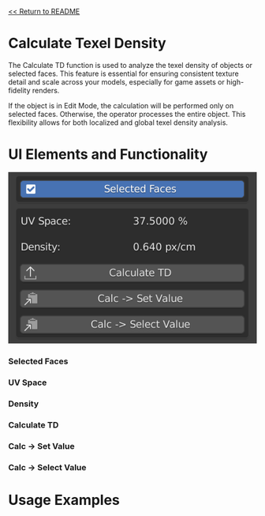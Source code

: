 [<< Return to README](../README.md#documentation)

# Calculate Texel Density

The Calculate TD function is used to analyze the texel density of objects or selected faces. This feature is essential for ensuring consistent texture detail and scale across your models, especially for game assets or high-fidelity renders.

If the object is in Edit Mode, the calculation will be performed only on selected faces. Otherwise, the operator processes the entire object. This flexibility allows for both localized and global texel density analysis.

# UI Elements and Functionality

![Calculate TD](./images/ui/calculalte_td_panel.png)

### Selected Faces

### UV Space

### Density

### Calculate TD

### Calc -> Set Value

### Calc -> Select Value

# Usage Examples

